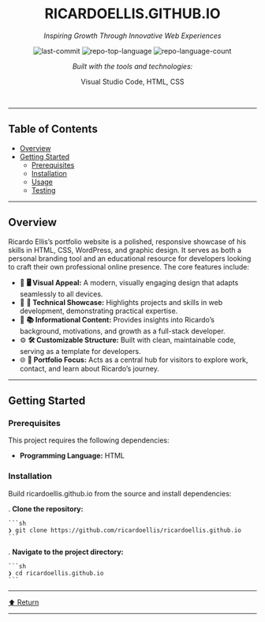 <div id="top">

<!-- HEADER STYLE: CLASSIC -->
<div align="center">


# RICARDOELLIS.GITHUB.IO

<em>Inspiring Growth Through Innovative Web Experiences</em>

<!-- BADGES -->
<img src="https://img.shields.io/github/last-commit/ricardoellis/ricardoellis.github.io?style=flat&logo=git&logoColor=white&color=0080ff" alt="last-commit">
<img src="https://img.shields.io/github/languages/top/ricardoellis/ricardoellis.github.io?style=flat&color=0080ff" alt="repo-top-language">
<img src="https://img.shields.io/github/languages/count/ricardoellis/ricardoellis.github.io?style=flat&color=0080ff" alt="repo-language-count">

<em>Built with the tools and technologies:</em>

Visual Studio Code, HTML, CSS

</div>
<br>

---

## Table of Contents

- [Overview](#overview)
- [Getting Started](#getting-started)
    - [Prerequisites](#prerequisites)
    - [Installation](#installation)
    - [Usage](#usage)
    - [Testing](#testing)

---

## Overview

Ricardo Ellis’s portfolio website is a polished, responsive showcase of his skills in HTML, CSS, WordPress, and graphic design. It serves as both a personal branding tool and an educational resource for developers looking to craft their own professional online presence. The core features include:

- 🎨 **🖥️ Visual Appeal:** A modern, visually engaging design that adapts seamlessly to all devices.
- 🚀 **🔧 Technical Showcase:** Highlights projects and skills in web development, demonstrating practical expertise.
- 📄 **📚 Informational Content:** Provides insights into Ricardo’s background, motivations, and growth as a full-stack developer.
- ⚙️ **🛠️ Customizable Structure:** Built with clean, maintainable code, serving as a template for developers.
- 🌐 **🌟 Portfolio Focus:** Acts as a central hub for visitors to explore work, contact, and learn about Ricardo’s journey.

---

## Getting Started

### Prerequisites

This project requires the following dependencies:

- **Programming Language:** HTML

### Installation

Build ricardoellis.github.io from the source and install dependencies:

. **Clone the repository:**

    ```sh
    ❯ git clone https://github.com/ricardoellis/ricardoellis.github.io
    ```

. **Navigate to the project directory:**

    ```sh
    ❯ cd ricardoellis.github.io
    ```

---

<div align="left"><a href="#top">⬆ Return</a></div>

---
